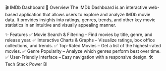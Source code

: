 🎬 IMDb Dashboard
📌 Overview
The IMDb Dashboard is an interactive web-based application that allows users to explore and analyze IMDb movie data. It provides insights into ratings, genres, trends, and other key movie statistics in an intuitive and visually appealing manner.

✨ Features
✅ Movie Search & Filtering – Find movies by title, genre, and release year.
✅ Interactive Charts & Graphs – Visualize ratings, box office collections, and trends.
✅ Top-Rated Movies – Get a list of the highest-rated movies.
✅ Genre Popularity – Analyze which genres perform best over time.
✅ User-Friendly Interface – Easy navigation with a responsive design.
🛠️ Tech Stack
 Power BI

